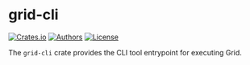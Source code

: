 # grid-cli

[![Crates.io](https://img.shields.io/crates/v/grid-cli.svg?color=0000FF)](https://crates.io/crates/grid-cli)
[![Authors](https://img.shields.io/badge/authors-Sonic_Engineering-0000FF.svg)](https://sonic.game)
[![License](https://img.shields.io/badge/license-Apache%202.0-0000FF.svg)](/LICENSE)

The `grid-cli` crate provides the CLI tool entrypoint for executing Grid.
